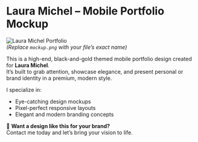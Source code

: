   # Laura Michel – Mobile Portfolio Mockup  

![Laura Michel Portfolio](mockup.png)  
*(Replace `mockup.png` with your file’s exact name)*  

This is a high-end, black-and-gold themed mobile portfolio design created for **Laura Michel**.  
It’s built to grab attention, showcase elegance, and present personal or brand identity in a premium, modern style.  

I specialize in:  
- Eye-catching design mockups  
- Pixel-perfect responsive layouts  
- Elegant and modern branding concepts  

💼 **Want a design like this for your brand?**  
Contact me today and let’s bring your vision to life.  
